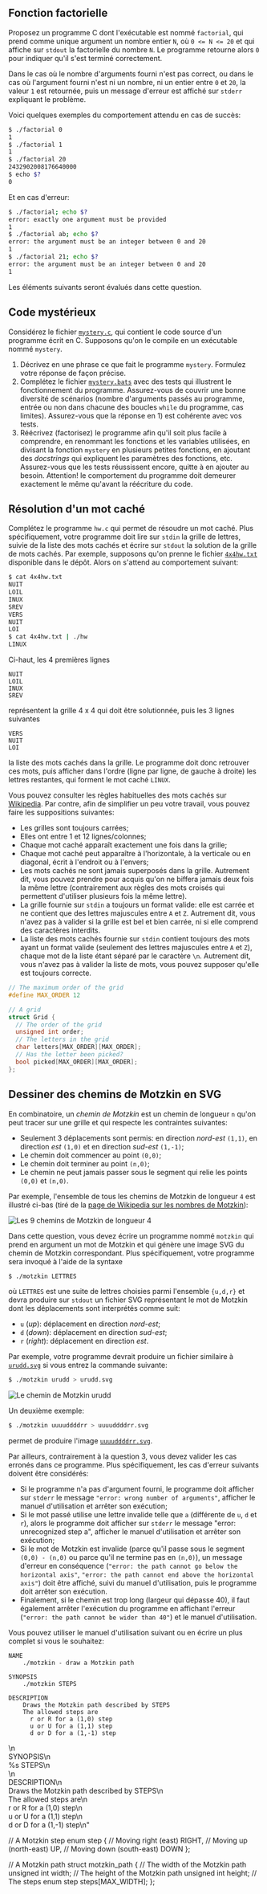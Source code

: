 

## Fonction factorielle 

Proposez un programme C dont l'exécutable est nommé `factorial`, qui prend
comme unique argument un nombre entier `N`, où `0 <= N <= 20` et qui affiche
sur `stdout` la factorielle du nombre `N`. Le programme retourne alors `0` pour
indiquer qu'il s'est terminé correctement.

Dans le cas où le nombre d'arguments fourni n'est pas correct, ou dans le cas
où l'argument fourni n'est ni un nombre, ni un entier entre `0` et `20`, la
valeur `1` est retournée, puis un message d'erreur est affiché sur `stderr`
expliquant le problème.

Voici quelques exemples du comportement attendu en cas de succès:

```sh
$ ./factorial 0
1
$ ./factorial 1
1
$ ./factorial 20
2432902008176640000
$ echo $?
0
```

Et en cas d'erreur:

```sh
$ ./factorial; echo $?
error: exactly one argument must be provided
1
$ ./factorial ab; echo $?
error: the argument must be an integer between 0 and 20
1
$ ./factorial 21; echo $?
error: the argument must be an integer between 0 and 20
1
```

Les éléments suivants seront évalués dans cette question.


## Code mystérieux 

Considérez le fichier [`mystery.c`](mystery.c), qui contient le code source
d'un programme écrit en C. Supposons qu'on le compile en un exécutable nommé
`mystery`.

1) Décrivez en une phrase ce que fait le programme `mystery`. Formulez votre
   réponse de façon précise.
2) Complétez le fichier [`mystery.bats`](mystery.bats) avec des tests qui
   illustrent le fonctionnement du programme. Assurez-vous de couvrir une bonne
   diversité de scénarios (nombre d'arguments passés au programme, entrée ou
   non dans chacune des boucles `while` du programme, cas limites).
   Assurez-vous que la réponse en 1) est cohérente avec vos tests.
3) Réécrivez (factorisez) le programme afin qu'il soit plus facile à
   comprendre, en renommant les fonctions et les variables utilisées, en
   divisant la fonction `mystery` en plusieurs petites fonctions, en ajoutant
   des *docstrings* qui expliquent les paramètres des fonctions, etc.
   Assurez-vous que les tests réussissent encore, quitte à en ajouter au
   besoin. Attention! le comportement du programme doit demeurer exactement le
   même qu'avant la réécriture du code.

## Résolution d'un mot caché 

Complétez le programme `hw.c` qui permet de résoudre un mot caché. Plus
spécifiquement, votre programme doit lire sur `stdin` la grille de lettres,
suivie de la liste des mots cachés et écrire sur `stdout` la solution de la
grille de mots cachés. Par exemple, supposons qu'on prenne le fichier
[`4x4hw.txt`](4x4hw.txt) disponible dans le dépôt. Alors on s'attend au
comportement suivant:

```sh
$ cat 4x4hw.txt
NUIT
LOIL
INUX
SREV
VERS
NUIT
LOI
$ cat 4x4hw.txt | ./hw
LINUX
```

Ci-haut, les 4 premières lignes

```
NUIT
LOIL
INUX
SREV
```

représentent la grille 4 x 4 qui doit être solutionnée, puis les 3 lignes
suivantes

```
VERS
NUIT
LOI
```

la liste des mots cachés dans la grille. Le programme doit donc retrouver ces
mots, puis afficher dans l'ordre (ligne par ligne, de gauche à droite) les
lettres restantes, qui forment le mot caché `LINUX`.

Vous pouvez consulter les règles habituelles des mots cachés sur
[Wikipedia](https://fr.wikipedia.org/wiki/Mots_cach%C3%A9s). Par contre,
afin de simplifier un peu votre travail, vous pouvez faire les suppositions
suivantes:

* Les grilles sont toujours carrées;
* Elles ont entre 1 et 12 lignes/colonnes;
* Chaque mot caché apparaît exactement une fois dans la grille;
* Chaque mot caché peut apparaître à l'horizontale, à la verticale ou en
  diagonal, écrit à l'endroit ou à l'envers;
* Les mots cachés ne sont jamais superposés dans la grille. Autrement dit, vous
  pouvez prendre pour acquis qu'on ne biffera jamais deux fois la même lettre
  (contrairement aux règles des mots croisés qui permettent d'utiliser
  plusieurs fois la même lettre).
* La grille fournie sur `stdin` a toujours un format valide: elle est carrée et
  ne contient que des lettres majuscules entre `A` et `Z`. Autrement dit, vous
  n'avez pas à valider si la grille est bel et bien carrée, ni si elle comprend
  des caractères interdits.
* La liste des mots cachés fournie sur `stdin` contient toujours des mots ayant
  un format valide (seulement des lettres majuscules entre `A` et `Z`), chaque
  mot de la liste étant séparé par le caractère `\n`. Autrement dit, vous
  n'avez pas à valider la liste de mots, vous pouvez supposer qu'elle est
  toujours correcte.

```c
// The maximum order of the grid
#define MAX_ORDER 12

// A grid
struct Grid {
  // The order of the grid
  unsigned int order;
  // The letters in the grid
  char letters[MAX_ORDER][MAX_ORDER];
  // Has the letter been picked?
  bool picked[MAX_ORDER][MAX_ORDER];
};
```

## Dessiner des chemins de Motzkin en SVG 

En combinatoire, un *chemin de Motzkin* est un chemin de longueur `n` qu'on
peut tracer sur une grille et qui respecte les contraintes suivantes:

* Seulement 3 déplacements sont permis: en direction *nord-est* `(1,1)`, en
  direction *est* `(1,0)` et en direction *sud-est* `(1,-1)`;
* Le chemin doit commencer au point `(0,0)`;
* Le chemin doit terminer au point `(n,0)`;
* Le chemin ne peut jamais passer sous le segment qui relie les points `(0,0)`
  et `(n,0)`.

Par exemple, l'ensemble de tous les chemins de Motzkin de longueur `4` est
illustré ci-bas (tiré de la [page de Wikipedia sur les nombres de
Motzkin](https://en.wikipedia.org/wiki/Motzkin_number)):

![Les 9 chemins de Motzkin de longueur
4](https://upload.wikimedia.org/wikipedia/commons/thumb/b/b7/Motzkin4.svg/1280px-Motzkin4.svg.png)

Dans cette question, vous devez écrire un programme nommé `motzkin` qui prend
en argument un mot de Motzkin et qui génère une image SVG du chemin de Motzkin
correspondant. Plus spécifiquement, votre programme sera invoqué à l'aide de la
syntaxe

```sh
$ ./motzkin LETTRES
```

où `LETTRES` est une suite de lettres choisies parmi l'ensemble `{u,d,r}` et
devra produire sur `stdout` un fichier SVG représentant le mot de Motzkin dont
les déplacements sont interprétés comme suit:

* `u` (*up*): déplacement en direction *nord-est*;
* `d` (*down*): déplacement en direction *sud-est*;
* `r` (*right*): déplacement en direction *est*.

Par exemple, votre programme devrait produire un fichier similaire à
[`urudd.svg`](./urudd.svg) si vous entrez la commande suivante:

```sh
$ ./motzkin urudd > urudd.svg
```

![Le chemin de Motzkin `urudd`](./urudd.svg)

Un deuxième exemple:

```sh
$ ./motzkin uuuuddddrr > uuuuddddrr.svg
```

permet de produire l'image [`uuuuddddrr.svg`](./uuuuddddrr.svg).

Par ailleurs, contrairement à la question 3, vous devez valider les cas erronés
dans ce programme. Plus spécifiquement, les cas d'erreur suivants doivent être
considérés:

* Si le programme n'a pas d'argument fourni, le programme doit afficher sur
  `stderr` le message `"error: wrong number of arguments"`, afficher le manuel
  d'utilisation et arrêter son exécution;
* Si le mot passé utilise une lettre invalide telle que `a` (différente de `u`,
  `d` et `r`), alors le programme doit afficher sur `stderr` le message "error:
  unrecognized step a", afficher le manuel d'utilisation et arrêter son
  exécution;
* Si le mot de Motzkin est invalide (parce qu'il passe sous le segment `(0,0) -
  (n,0)` ou parce qu'il ne termine pas en `(n,0)`), un message d'erreur en
  conséquence (`"error: the path cannot go below the horizontal axis"`,
  `"error: the path cannot end above the horizontal axis"`) doit être affiché,
  suivi du manuel d'utilisation, puis le programme doit arrêter son exécution.
* Finalement, si le chemin est trop long (largeur qui dépasse 40), il faut
  également arrêter l'exécution du programme en affichant l'erreur (`"error:
  the path cannot be wider than 40"`) et le manuel d'utilisation.

Vous pouvez utiliser le manuel d'utilisation suivant ou en écrire un plus
complet si vous le souhaitez:

```
NAME
    ./motzkin - draw a Motzkin path

SYNOPSIS
    ./motzkin STEPS

DESCRIPTION
    Draws the Motzkin path described by STEPS
    The allowed steps are
      r or R for a (1,0) step
      u or U for a (1,1) step
      d or D for a (1,-1) step
```

\n\
SYNOPSIS\n\
    %s STEPS\n\
\n\
DESCRIPTION\n\
    Draws the Motzkin path described by STEPS\n\
    The allowed steps are\n\
      r or R for a (1,0) step\n\
      u or U for a (1,1) step\n\
      d or D for a (1,-1) step\n"

// A Motzkin step
enum step {
  // Moving right (east)
  RIGHT,
  // Moving up (north-east)
  UP,
  // Moving down (south-east)
  DOWN
};

// A Motzkin path
struct motzkin_path {
  // The width of the Motzkin path
  unsigned int width;
  // The height of the Motzkin path
  unsigned int height;
  // The steps
  enum step steps[MAX_WIDTH];
};
```
